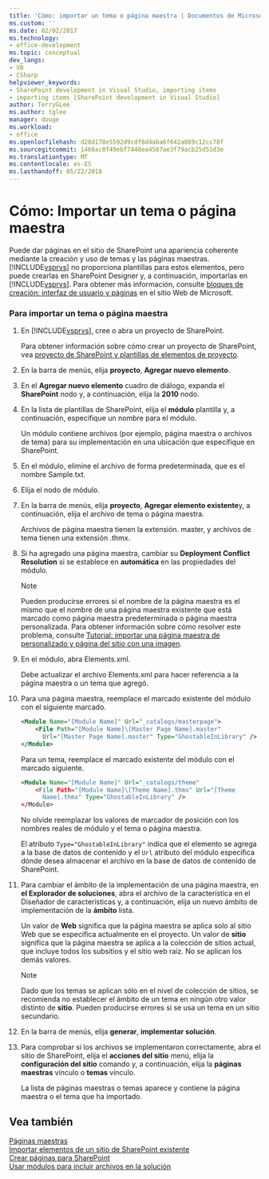 ```yaml
---
title: 'Cómo: importar un tema o página maestra | Documentos de Microsoft'
ms.custom: ''
ms.date: 02/02/2017
ms.technology:
- office-development
ms.topic: conceptual
dev_langs:
- VB
- CSharp
helpviewer_keywords:
- SharePoint development in Visual Studio, importing items
- importing items [SharePoint development in Visual Studio]
author: TerryGLee
ms.author: tglee
manager: douge
ms.workload:
- office
ms.openlocfilehash: d28d178e5592d9cdf6d4aba6f642a869c12cc78f
ms.sourcegitcommit: 1466ac0f49ebf7448ea4507ae3f79acb25d51d3e
ms.translationtype: MT
ms.contentlocale: es-ES
ms.lasthandoff: 05/22/2018
---
```

# <a name="how-to-import-a-master-page-or-theme"></a>Cómo: Importar un tema o página maestra
  Puede dar páginas en el sitio de SharePoint una apariencia coherente mediante la creación y uso de temas y las páginas maestras. [!INCLUDE[vsprvs](../sharepoint/includes/vsprvs-md.md)] no proporciona plantillas para estos elementos, pero puede crearlas en SharePoint Designer y, a continuación, importarlas en [!INCLUDE[vsprvs](../sharepoint/includes/vsprvs-md.md)]. Para obtener más información, consulte [bloques de creación: interfaz de usuario y páginas](http://go.microsoft.com/fwlink/?LinkID=182095) en el sitio Web de Microsoft.  
  
### <a name="to-import-a-master-page-or-theme"></a>Para importar un tema o página maestra  
  
1.  En [!INCLUDE[vsprvs](../sharepoint/includes/vsprvs-md.md)], cree o abra un proyecto de SharePoint.  
  
     Para obtener información sobre cómo crear un proyecto de SharePoint, vea [proyecto de SharePoint y plantillas de elementos de proyecto](../sharepoint/sharepoint-project-and-project-item-templates.md).  
  
2.  En la barra de menús, elija **proyecto**, **Agregar nuevo elemento**.  
  
3.  En el **Agregar nuevo elemento** cuadro de diálogo, expanda el **SharePoint** nodo y, a continuación, elija la **2010** nodo.  
  
4.  En la lista de plantillas de SharePoint, elija el **módulo** plantilla y, a continuación, especifique un nombre para el módulo.  
  
     Un módulo contiene archivos (por ejemplo, página maestra o archivos de tema) para su implementación en una ubicación que especifique en SharePoint.  
  
5.  En el módulo, elimine el archivo de forma predeterminada, que es el nombre Sample.txt.  
  
6.  Elija el nodo de módulo.  
  
7.  En la barra de menús, elija **proyecto**, **Agregar elemento existente**y, a continuación, elija el archivo de tema o página maestra.  
  
     Archivos de página maestra tienen la extensión. master, y archivos de tema tienen una extensión .thmx.  
  
8.  Si ha agregado una página maestra, cambiar su **Deployment Conflict Resolution** si se establece en **automática** en las propiedades del módulo.  
  
    > [!NOTE]  
    >  Pueden producirse errores si el nombre de la página maestra es el mismo que el nombre de una página maestra existente que está marcado como página maestra predeterminada o página maestra personalizada. Para obtener información sobre cómo resolver este problema, consulte [Tutorial: importar una página maestra de personalizado y página del sitio con una imagen](../sharepoint/walkthrough-import-a-custom-master-page-and-site-page-with-an-image.md).  
  
9. En el módulo, abra Elements.xml.  
  
     Debe actualizar el archivo Elements.xml para hacer referencia a la página maestra o un tema que agregó.  
  
10. Para una página maestra, reemplace el marcado existente del módulo con el siguiente marcado.  
  
    ```xml  
    <Module Name="[Module Name]" Url="_catalogs/masterpage">  
        <File Path="[Module Name]\[Master Page Name].master"   
          Url="[Master Page Name].master" Type="GhostableInLibrary" />  
    </Module>  
    ```  
  
     Para un tema, reemplace el marcado existente del módulo con el marcado siguiente.  
  
    ```xml  
    <Module Name="[Module Name]" Url="_catalogs/theme"   
        <File Path="[Module Name]\[Theme Name].thmx" Url="[Theme     
          Name].thmx" Type="GhostableInLibrary" />  
    </Module>  
    ```  
  
     No olvide reemplazar los valores de marcador de posición con los nombres reales de módulo y el tema o página maestra.  
  
     El atributo `Type="GhostableInLibrary"` indica que el elemento se agrega a la base de datos de contenido y el `Url` atributo del módulo especifica dónde desea almacenar el archivo en la base de datos de contenido de SharePoint.  
  
11. Para cambiar el ámbito de la implementación de una página maestra, en **el Explorador de soluciones**, abra el archivo de la característica en el Diseñador de características y, a continuación, elija un nuevo ámbito de implementación de la **ámbito** lista.  
  
     Un valor de **Web** significa que la página maestra se aplica solo al sitio Web que se especifica actualmente en el proyecto. Un valor de **sitio** significa que la página maestra se aplica a la colección de sitios actual, que incluye todos los subsitios y el sitio web raíz. No se aplican los demás valores.  
  
    > [!NOTE]  
    >  Dado que los temas se aplican sólo en el nivel de colección de sitios, se recomienda no establecer el ámbito de un tema en ningún otro valor distinto de **sitio**. Pueden producirse errores si se usa un tema en un sitio secundario.  
  
12. En la barra de menús, elija **generar**, **implementar solución**.  
  
13. Para comprobar si los archivos se implementaron correctamente, abra el sitio de SharePoint, elija el **acciones del sitio** menú, elija la **configuración del sitio** comando y, a continuación, elija la **páginas maestras**  vínculo o **temas** vínculo.  
  
     La lista de páginas maestras o temas aparece y contiene la página maestra o el tema que ha importado.  
  
## <a name="see-also"></a>Vea también  
 [Páginas maestras](http://go.microsoft.com/fwlink/?LinkId=184955)   
 [Importar elementos de un sitio de SharePoint existente](../sharepoint/importing-items-from-an-existing-sharepoint-site.md)   
 [Crear páginas para SharePoint](../sharepoint/creating-pages-for-sharepoint.md)   
 [Usar módulos para incluir archivos en la solución](../sharepoint/using-modules-to-include-files-in-the-solution.md)  
  
  